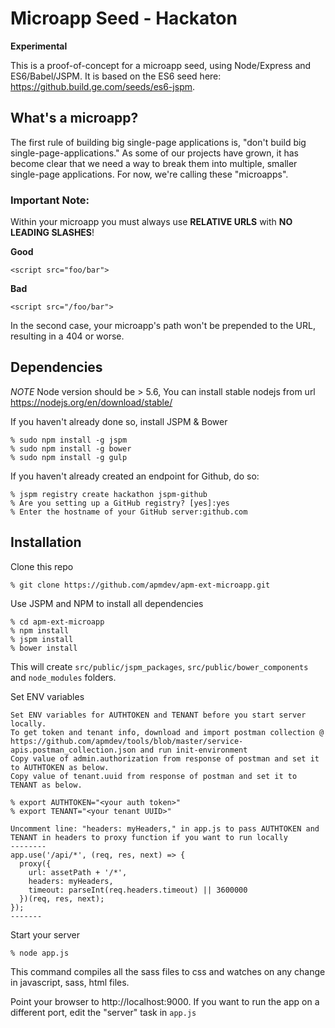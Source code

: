 Microapp Seed - Hackaton
===

**Experimental**

This is a proof-of-concept for a microapp seed, using Node/Express and ES6/Babel/JSPM. It is based on the ES6 seed here: https://github.build.ge.com/seeds/es6-jspm.

## What's a microapp?

The first rule of building big single-page applications is, "don't build big single-page-applications." As some of our projects have grown, it has become clear that we need a way to break them into multiple, smaller single-page applications. For now, we're calling these "microapps".


### Important Note:

Within your microapp you must always use **RELATIVE URLS** with **NO LEADING SLASHES**!


**Good**
```
<script src="foo/bar">
```

**Bad**
```
<script src="/foo/bar">
```
In the second case, your microapp's path won't be prepended to the URL, resulting in a 404 or worse.

## Dependencies
*NOTE* Node version should be > 5.6, You can install stable nodejs from url https://nodejs.org/en/download/stable/

If you haven't already done so, install JSPM & Bower
```
% sudo npm install -g jspm
% sudo npm install -g bower
% sudo npm install -g gulp
```

If you haven't already created an endpoint for Github, do so:
```
% jspm registry create hackathon jspm-github
% Are you setting up a GitHub registry? [yes]:yes
% Enter the hostname of your GitHub server:github.com
```

## Installation

Clone this repo
```
% git clone https://github.com/apmdev/apm-ext-microapp.git
```

Use JSPM and NPM to install all dependencies
```
% cd apm-ext-microapp
% npm install
% jspm install
% bower install
```
This will create `src/public/jspm_packages`, `src/public/bower_components` and `node_modules` folders.


Set ENV variables
```
Set ENV variables for AUTHTOKEN and TENANT before you start server locally.
To get token and tenant info, download and import postman collection @
https://github.com/apmdev/tools/blob/master/service-apis.postman_collection.json and run init-environment
Copy value of admin.authorization from response of postman and set it to AUTHTOKEN as below.
Copy value of tenant.uuid from response of postman and set it to TENANT as below.

% export AUTHTOKEN="<your auth token>"
% export TENANT="<your tenant UUID>"

Uncomment line: "headers: myHeaders," in app.js to pass AUTHTOKEN and TENANT in headers to proxy function if you want to run locally
--------
app.use('/api/*', (req, res, next) => {
  proxy({
    url: assetPath + '/*',
    headers: myHeaders,
    timeout: parseInt(req.headers.timeout) || 3600000
  })(req, res, next);
});
-------
```

Start your server
```
% node app.js
```

This command compiles all the sass files to css and watches on any change in javascript, sass, html files.

Point your browser to http://localhost:9000. If you want to run the app on a different port, edit the "server" task in `app.js`
